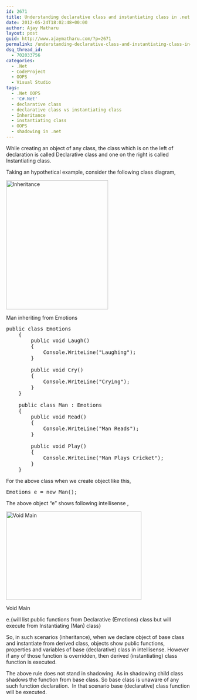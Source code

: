 ```yaml
---
id: 2671
title: Understanding declarative class and instantiating class in .net
date: 2012-05-24T18:02:48+00:00
author: Ajay Matharu
layout: post
guid: http://www.ajaymatharu.com/?p=2671
permalink: /understanding-declarative-class-and-instantiating-class-in-net/
dsq_thread_id:
  - 702033756
categories:
  - .Net
  - CodeProject
  - OOPS
  - Visual Studio
tags:
  - .Net OOPS
  - 'C#.Net'
  - declarative class
  - declarative class vs instantiating class
  - Inheritance
  - instantiating class
  - OOPS
  - shadowing in .net
---
```

While creating an object of any class, the class which is on the left of declaration is called Declarative class and one on the right is called Instantiating class.

Taking an hypothetical example, consider the following class diagram,

<div style="width: 288px" class="wp-caption aligncenter">
  <img title="Inheritance" src="http://www.ajaymatharu.com/wp-content/uploads/2012/05/inheritance.png" alt="Inheritance" width="278" height="352" />
  
  <p class="wp-caption-text">
    Man inheriting from Emotions
  </p>
</div>

<pre name="code" class="c-sharp">public class Emotions
    {
        public void Laugh()
        {
            Console.WriteLine("Laughing");
        }

        public void Cry()
        {
            Console.WriteLine("Crying");
        }
    }

    public class Man : Emotions
    {
        public void Read()
        {
            Console.WriteLine("Man Reads");
        }

        public void Play()
        {
            Console.WriteLine("Man Plays Cricket");
        }
    }</pre>

For the above class when we create object like this,

<pre class="c-sharp">Emotions e = new Man();</pre>

The above object &#8220;e&#8221; shows following intellisense ,

<div style="width: 379px" class="wp-caption aligncenter">
  <img title="Void Main" src="http://www.ajaymatharu.com/wp-content/uploads/2012/05/VoidMain.png" alt="Void Main" width="369" height="241" />
  
  <p class="wp-caption-text">
    Void Main
  </p>
</div>

e.{will list public functions from Declarative (Emotions) class but will execute from Instantiating (Man) class}

So, in such scenarios (inheritance), when we declare object of base class and instantiate from derived class, objects show public functions, properties and variables of base (declarative) class in intellisense. However if any of those function is overridden, then derived (instantiating) class function is executed.

The above rule does not stand in shadowing. As in shadowing child class shadows the function from base class. So base class is unaware of any such function declaration.  In that scenario base (declarative) class function will be executed.

&nbsp;

&nbsp;